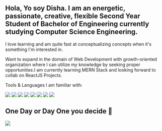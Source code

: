 

## Hola, Yo soy Disha. I am an energetic, passionate, creative, flexible Second Year Student of Bachelor of Engineering currently studying Computer Science Engineering.

I love learning and am quite fast at conceptualizing concepts when it's something I'm interested in.

Want to expand in the domain of Web Development with growth-oriented organization where I can utilize my knowledge by seeking proper opportunities.I am currently learning MERN Stack and looking forward to collab on ReactJS Projects.

Tools & Languages  I am familiar with: 


<img src="https://img.icons8.com/color/48/000000/visual-studio-code-2019.png"/>  <img src="https://img.icons8.com/color/48/000000/html-5--v1.png"/>  <img src="https://img.icons8.com/color/48/000000/css3.png"/>  <img src="https://img.icons8.com/color/48/000000/javascript--v1.png"/>  <img src="https://img.icons8.com/color/48/000000/bootstrap.png"/>  <img src="https://img.icons8.com/color/48/000000/react-native.png"/>  <img src="https://img.icons8.com/color/48/000000/c-programming.png"/>  <img src="https://img.icons8.com/color/48/000000/python--v1.png"/>


## One Day or Day One you decide 🤨

<img src="https://github-readme-stats.vercel.app/api?username=Disha-Hati&&show_icons=true&title_color=fcc879&icon_color=6c5796&text_color=daf7dc&bg_color=220b3b">
